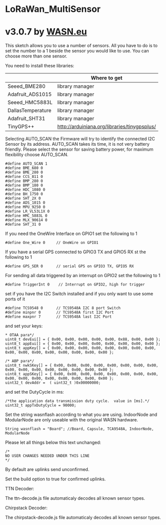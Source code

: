 # LoRaWan_MultiSensor
# v3.0.7 by [WASN.eu](https://www.wasn.eu)


This sketch allows you to use a number of sensors.
All you have to do is to set the number to a 1 beside the sensor you would like to use.
You can choose more than one sensor.

You need to install these libraries:

|                   | Where to get                                 |
|-------------------|----------------------------------------------|
| Seeed_BME280      | library manager                              |
| Adafruit_ADS1015  | library manager                              |
| Seeed_HMC5883L    | library manager                              |
| DallasTemperature | library manager                              |
| Adafruit_SHT31    | library manager                              |
| TinyGPS++         | http://arduiniana.org/libraries/tinygpsplus/ |


Selecting AUTO_SCAN the Firmware will try to identify the connected I2C Sensor by its address.
AUTO_SCAN takes its time, it is not very battery friendly. 
Please select the sensor for saving battery power, for maximum flexibility choose AUTO_SCAN.

    #define AUTO_SCAN 1
    #define BME_680 0
    #define BME_280 0
    #define CCS_811 0
    #define BMP_280 0
    #define BMP_180 0
    #define HDC_1080 0
    #define BH_1750 0
    #define SHT_2X 0
    #define ADS_1015 0
    #define MPU_9250 0
    #define LR_VL53L1X 0
    #define HMC_5883L 0
    #define MLX_90614 0
    #define SHT_31 0

If you need the OneWire Interface on GPIO1 set the following to 1

    #define One_Wire 0     // OneWire on GPIO1

If you have a serial GPS connected to GPIO3 TX and GPIO5 RX st the following to 1
 
    #define GPS_SER 0      // serial GPS on GPIO3 TX, GPIO5 RX

For sending all data triggered by an interrupt on GPIO2 set the following to 1

    #define TriggerInt 0    // Interrupt on GPIO2, high for trigger

set if you have the I2C Switch installed and if you only want to use some ports of it
 
    #define TCS9548 0      // TCS9548A I2C 8 port Switch
    #define minpnr 0       // TCS9548A first I2C Port
    #define maxpnr 7       // TCS9548A last I2C Port

and set your keys:

    * OTAA para*/
    uint8_t devEui[] = { 0x00, 0x00, 0x00, 0x00, 0x00, 0x88, 0x00, 0x00 };
    uint8_t appEui[] = { 0x00, 0x00, 0x00, 0x00, 0x00, 0x00, 0x00, 0x00 };
    uint8_t appKey[] = { 0x00, 0x00, 0x00, 0x00, 0x00, 0x00, 0x00, 0x00, 0x00, 0x00, 0x00, 0x00, 0x00, 0x00, 0x00, 0x00 };

    /* ABP para*/
    uint8_t nwkSKey[] = { 0x00, 0x00, 0x00, 0x00, 0x00, 0x00, 0x00, 0x00, 0x00, 0x00, 0x00, 0x00, 0x00, 0x00, 0x00, 0x00 };
    uint8_t appSKey[] = { 0x00, 0x00, 0x00, 0x00, 0x00, 0x00, 0x00, 0x00, 0x00, 0x00, 0x00, 0x00, 0x00, 0x00, 0x00, 0x00 };
    uint32_t devAddr =  ( uint32_t )0x00000000;

and set the DutyCycle in ms:

    /*the application data transmission duty cycle.  value in [ms].*/
    uint32_t appTxDutyCycle = 90000;

Set the string wasnflash according to what you are using. IndoorNode and ModularNode are only useable with the original WASN hardware.

    String wasnflash = "Board"; //Board, Capsule, TCA9548A, IndoorNode, ModularNode

Please let all things below this text unchanged:

    /*
    NO USER CHANGES NEEDED UNDER THIS LINE
    */

By default are uplinks send unconfirmed. 

Set the build option to true for confirmed uplinks.



TTN Decoder:

  The ttn-decode.js file automaticaly decodes all known sensor types.

Chirpstack Decoder:

  The chirpstack-decode.js file automaticaly decodes all known sensor types.

